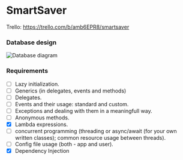 # SmartSaver
Trello: https://trello.com/b/amb6EPR8/smartsaver

### Database design
![Database diagram](https://www.part.lt/img/ff763b3ce4f6be3af921540fbaca1c92508.png)

### Requirements

- [ ] Lazy initialization.
- [ ] Generics (in delegates, events and methods)
- [ ] Delegates.
- [ ] Events and their usage: standard and custom.
- [ ] Exceptions and dealing with them in a meaningfull way.
- [ ] Anonymous methods.
- [X] Lambda expressions.
- [ ] concurrent programming (threading or async/await (for your own written classes); common resource usage between threads).
- [ ] Config file usage (both - app and user).
- [X] Dependency Injection
